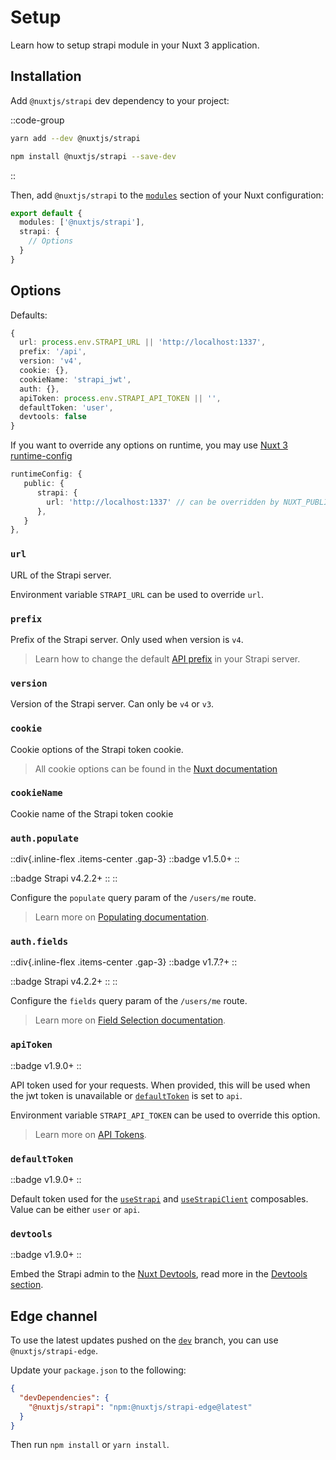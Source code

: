 # Setup

Learn how to setup strapi module in your Nuxt 3 application.

## Installation

Add `@nuxtjs/strapi` dev dependency to your project:

::code-group
  ```bash [yarn]
  yarn add --dev @nuxtjs/strapi
  ```
  ```bash [npm]
  npm install @nuxtjs/strapi --save-dev
  ```
::

Then, add `@nuxtjs/strapi` to the [`modules`](https://nuxt.com/docs/api/configuration/nuxt-config#modules) section of your Nuxt configuration:

```ts [nuxt.config.js|ts]
export default {
  modules: ['@nuxtjs/strapi'],
  strapi: {
    // Options
  }
}
```

## Options

Defaults:

```ts
{
  url: process.env.STRAPI_URL || 'http://localhost:1337',
  prefix: '/api',
  version: 'v4',
  cookie: {},
  cookieName: 'strapi_jwt',
  auth: {},
  apiToken: process.env.STRAPI_API_TOKEN || '',
  defaultToken: 'user',
  devtools: false
}
```

If you want to override any options on runtime, you may use [Nuxt 3 runtime-config](https://nuxt.com/docs/getting-started/configuration#environment-variables-and-private-tokens)

```ts
runtimeConfig: {
   public: {
      strapi: {
        url: 'http://localhost:1337' // can be overridden by NUXT_PUBLIC_STRAPI_URL environment variable
      },
   }
},
```

### `url`

URL of the Strapi server.

Environment variable `STRAPI_URL` can be used to override `url`.

### `prefix`

Prefix of the Strapi server. Only used when version is `v4`.

> Learn how to change the default [API prefix](https://docs.strapi.io/developer-docs/latest/setup-deployment-guides/configurations/optional/api.html) in your Strapi server.

### `version`

Version of the Strapi server. Can only be `v4` or `v3`.

### `cookie`

Cookie options of the Strapi token cookie.

> All cookie options can be found in the [Nuxt documentation](https://nuxt.com/docs/api/composables/use-cookie#options)

### `cookieName`

Cookie name of the Strapi token cookie

### `auth.populate`

::div{.inline-flex .items-center .gap-3}
::badge
v1.5.0+
::

::badge
Strapi v4.2.2+
::
::

Configure the `populate` query param of the `/users/me` route.

> Learn more on [Populating documentation](https://docs.strapi.io/developer-docs/latest/developer-resources/database-apis-reference/entity-service/populate.html#advanced-populating).

### `auth.fields`

::div{.inline-flex .items-center .gap-3}
  ::badge
  v1.7.?+
  ::

  ::badge
  Strapi v4.2.2+
  ::
::

Configure the `fields` query param of the `/users/me` route.

> Learn more on [Field Selection documentation](https://docs.strapi.io/developer-docs/latest/developer-resources/database-apis-reference/rest/populating-fields.html#field-selection).

### `apiToken`

::badge
v1.9.0+
::

API token used for your requests. When provided, this will be used when the jwt token is unavailable or [`defaultToken`](#defaulttoken) is set to `api`. 

Environment variable `STRAPI_API_TOKEN` can be used to override this option.

> Learn more on [API Tokens](https://docs.strapi.io/dev-docs/configurations/api-tokens).

### `defaultToken`

::badge
v1.9.0+
::

Default token used for the [`useStrapi`](/usage#usestrapi) and [`useStrapiClient`](/usage#usestrapiclient) composables. Value can be either `user` or `api`.

### `devtools`

::badge
v1.9.0+
::

Embed the Strapi admin to the [Nuxt Devtools](https://devtools.nuxtjs.org), read more in the [Devtools section](/devtools).

## Edge channel

To use the latest updates pushed on the [`dev`](https://github.com/nuxt-modules/strapi/tree/dev) branch, you can use `@nuxtjs/strapi-edge`.

Update your `package.json` to the following:

```json [package.json]
{
  "devDependencies": {
    "@nuxtjs/strapi": "npm:@nuxtjs/strapi-edge@latest"
  }
}
```

Then run `npm install` or `yarn install`.
